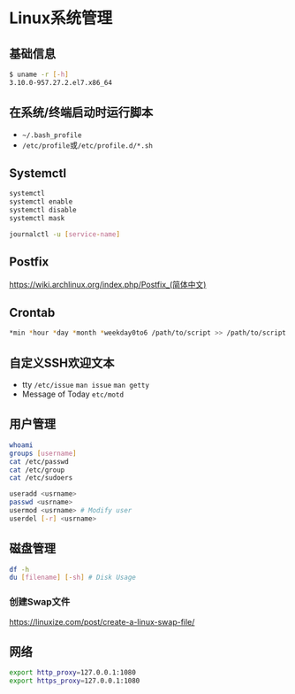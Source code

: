 # Linux系统管理

## 基础信息

```sh
$ uname -r [-h]
3.10.0-957.27.2.el7.x86_64
```

## 在系统/终端启动时运行脚本

- `~/.bash_profile`
- `/etc/profile`或`/etc/profile.d/*.sh`

## Systemctl

```sh
systemctl
systemctl enable
systemctl disable
systemctl mask

journalctl -u [service-name]
```

## Postfix

<https://wiki.archlinux.org/index.php/Postfix_(简体中文)>

## Crontab

```sh
*min *hour *day *month *weekday0to6 /path/to/script >> /path/to/script.log 2>&1
```

## 自定义SSH欢迎文本

- tty `/etc/issue` `man issue` `man getty`
- Message of Today `etc/motd`

## 用户管理

```sh
whoami
groups [username]
cat /etc/passwd
cat /etc/group
cat /etc/sudoers

useradd <usrname>
passwd <usrname>
usermod <usrname> # Modify user
userdel [-r] <usrname>
```

## 磁盘管理

```sh
df -h
du [filename] [-sh] # Disk Usage
```

### 创建Swap文件

<https://linuxize.com/post/create-a-linux-swap-file/>

## 网络

```sh
export http_proxy=127.0.0.1:1080
export https_proxy=127.0.0.1:1080
```
